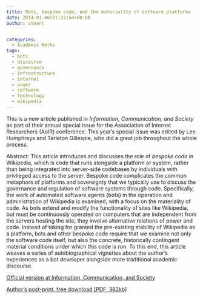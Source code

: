 ```yaml
---
title: Bots, bespoke code, and the materiality of software platforms
date: 2014-01-06T21:22:54+00:00
author: stuart


categories:
  - Academic Works
tags:
  - bots
  - discourse
  - governance
  - infrastructure
  - internet
  - power
  - software
  - technology
  - wikipedia
---
```

This is a new article published in _Information, Communication, and Society_ as part of their annual special issue for the Association of Internet Researchers (AoIR) conference. This year&#8217;s special issue was edited by Lee Humphreys and Tarleton Gillespie, who did a great job throughout the whole process.

Abstract: This article introduces and discusses the role of _bespoke code_ in Wikipedia, which is code that runs alongside a platform or system, rather than being integrated into server-side codebases by individuals with privileged access to the server. Bespoke code complicates the common metaphors of platforms and sovereignty that we typically use to discuss the governance and regulation of software systems through code. Specifically, the work of automated software agents (bots) in the operation and administration of Wikipedia is examined, with a focus on the materiality of code. As bots extend and modify the functionality of sites like Wikipedia, but must be continuously operated on computers that are independent from the servers hosting the site, they involve alternative relations of power and code. Instead of taking for granted the pre-existing stability of Wikipedia as a platform, bots and other bespoke code require that we examine not only the software code itself, but also the concrete, historically contingent material conditions under which this code is run. To this end, this article weaves a series of autobiographical vignettes about the author&#8217;s experiences as a bot developer alongside more traditional academic discourse.

<a href="http://www.tandfonline.com/doi/full/10.1080/1369118X.2013.873069" target="_blank">Official version at Information, Communication, and Society</a>

<a href="http://stuartgeiger.com/bespoke-code-ics.pdf" target="_blank">Author&#8217;s post-print, free download [PDF, 382kb]</a>

&nbsp;

&nbsp;
